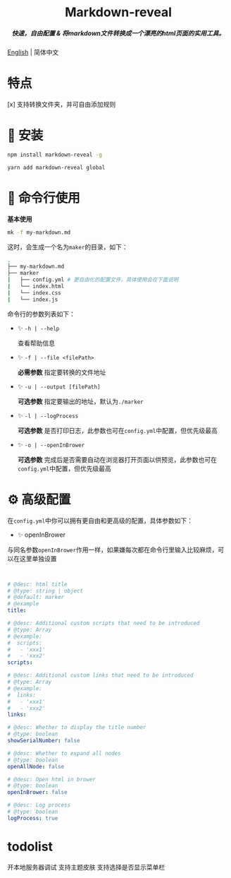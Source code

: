 <h1 align="center">Markdown-reveal</h1>

<h5 align="center">快速，自由配置 & 将markdown文件转换成一个漂亮的html页面的实用工具。</h5>

[English](./README.md) | 简体中文

# 特点

[x] 支持转换文件夹，并可自由添加规则

# 🏡 安装

```bash
npm install markdown-reveal -g
```

```bash
yarn add markdown-reveal global
```

# 🤚 命令行使用

**基本使用**

```bash
mk -f my-markdown.md
```

这时，会生成一个名为`maker`的目录，如下：

```bash
.
├── my-markdown.md
├── marker
|   ├── config.yml # 更自由化的配置文件，具体使用会在下面说明
|   └── index.html
|   └── index.css
|   └── index.js
```

命令行的参数列表如下：

- ✨ `-h | --help`

  查看帮助信息

- ✨ `-f | --file <filePath>`

  **必需参数** 指定要转换的文件地址

- ✨ `-u | --output [filePath]`

  **可选参数** 指定要输出的地址，默认为`./marker`

- ✨ `-l | --logProcess`

  **可选参数** 是否打印日志，此参数也可在`config.yml`中配置，但优先级最高

- ✨ `-o | --openInBrower`

  **可选参数** 完成后是否需要自动在浏览器打开页面以供预览，此参数也可在`config.yml`中配置，但优先级最高

# ⚙ 高级配置

在`config.yml`中你可以拥有更自由和更高级的配置，具体参数如下：

- ✨ openInBrower

与同名参数`openInBrower`作用一样，如果嫌每次都在命令行里输入比较麻烦，可以在这里单独设置

```yml


# @desc: html title
# @type: string | object
# @default: marker
# @example
title:

# @desc: Additional custom scripts that need to be introduced
# @type: Array
# @example:
#  scripts:
#   - 'xxx1'
#   - 'xxx2'
scripts:

# @desc: Additional custom links that need to be introduced
# @type: Array
# @example:
#  links:
#   - 'xxx1'
#   - 'xxx2'
links:

# @desc: Whether to display the title number
# @type: boolean
showSerialNumber: false

# @desc: Whether to expand all nodes
# @type: boolean
openAllNode: false

# @desc: Open html in brower
# @type: boolean
openInBrower: false

# @desc: Log process
# @type: boolean
logProcess: true
```

# todolist

开本地服务器调试
支持主题皮肤
支持选择是否显示菜单栏